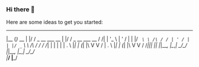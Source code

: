 ### Hi there 👋

Here are some ideas to get you started:

  ______         _  __                      _  __                    
 |__  (_)_ __   | |/ /   _  __ ___      __ | |/ /   _  __ ___      __
   / /| | '_ \  | ' / | | |/ _` \ \ /\ / / | ' / | | |/ _` \ \ /\ / /
  / /_| | | | | | . \ |_| | (_| |\ V  V /  | . \ |_| | (_| |\ V  V / 
 /____|_|_| |_| |_|\_\__, |\__,_| \_/\_/   |_|\_\__, |\__,_| \_/\_/  
                     |___/                      |___/                
